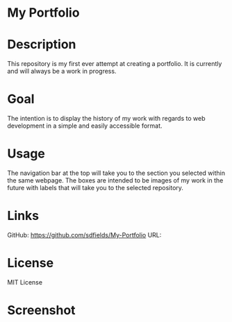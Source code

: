 # My Portfolio

# Description
This repository is my first ever attempt at creating a portfolio. It is currently and will always be a work in progress.

# Goal
The intention is to display the history of my work with regards to web development in a simple and easily accessible format.

# Usage
The navigation bar at the top will take you to the section you selected within the same webpage. The boxes are intended to be images of my work in the future with labels that will take you to the selected repository.

# Links

GitHub: https://github.com/sdfields/My-Portfolio
URL:

# License

MIT License

# Screenshot

